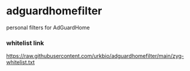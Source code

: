 # adguardhomefilter
personal filters for AdGuardHome

### whitelist link
https://raw.githubusercontent.com/urkbio/adguardhomefilter/main/zyg-whitelist.txt
